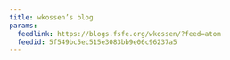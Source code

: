 ```yaml
---
title: wkossen’s blog
params:
  feedlink: https://blogs.fsfe.org/wkossen/?feed=atom
  feedid: 5f549bc5ec515e3083bb9e06c96237a5
---
```

